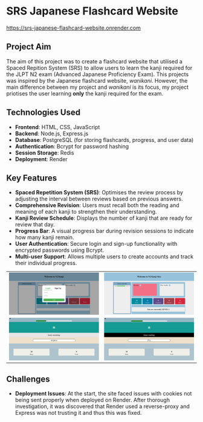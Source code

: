 # SRS Japanese Flashcard Website
https://srs-japanese-flashcard-website.onrender.com

## Project Aim
The aim of this project was to create a flashcard website that utilised a Spaced Repition System (SRS) to allow users to learn the kanji required for the JLPT N2 exam (Advanced Japanese Proficiency Exam). This projects was inspired by the Japanese flashcard website, *wanikani*. However, the main difference between my project and *wanikani* is its focus, my project priotises the user learning **only** the kanji required for the exam.

## Technologies Used
- **Frontend**: HTML, CSS, JavaScript
- **Backend**: Node.js, Express.js
- **Database**: PostgreSQL (for storing flashcards, progress, and user data)
- **Authentication**: Bcrypt for password hashing
- **Session Storage**: Redis
- **Deployment**: Render

## Key Features
- **Spaced Repetition System (SRS)**: Optimises the review process by adjusting the interval between reviews based on previous answers.
- **Comprehensive Revision**: Users must recall both the reading and meaning of each kanji to strengthen their understanding.
- **Kanji Review Schedule**: Displays the number of kanji that are ready for review that day.
- **Progress Bar**: A visual progress bar during revision sessions to indicate how many kanji remain.
- **User Authentication**: Secure login and sign-up functionality with encrypted passwords using Bcrypt.
- **Multi-user Support**: Allows multiple users to create accounts and track their individual progress.

<table>
  <tr>
    <td><img src="images/loginPage.png" alt="Login Page" width="500"></td>
    <td><img src="images/homePage.png" alt="Home Page" width="500"></td>
  </tr>
  <tr>
    <td><img src="images/revisionMeaning.png" alt="Revision Meaning" width="500"></td>
    <td><img src="images/revisionReading.png" alt="Revision Reading" width="500"></td>
  </tr>
</table>

## Challenges
- **Deployment Issues**: At the start, the site faced issues with cookies not being sent properly when deployed on Render. After thorough investigation, it was discovered that Render used a reverse-proxy and Express was not trusting it and thus this was fixed.


